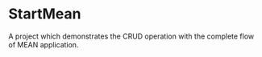 # StartMean
A project which demonstrates the CRUD operation with the complete flow of MEAN application.
